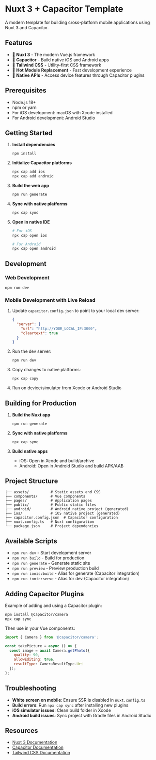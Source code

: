 # Nuxt 3 + Capacitor Template

A modern template for building cross-platform mobile applications using Nuxt 3 and Capacitor.

## Features

- 🚀 **Nuxt 3** - The modern Vue.js framework
- 📱 **Capacitor** - Build native iOS and Android apps
- 🎨 **Tailwind CSS** - Utility-first CSS framework
- 🔄 **Hot Module Replacement** - Fast development experience
- 📲 **Native APIs** - Access device features through Capacitor plugins

## Prerequisites

- Node.js 18+ 
- npm or yarn
- For iOS development: macOS with Xcode installed
- For Android development: Android Studio

## Getting Started

1. **Install dependencies**
   ```bash
   npm install
   ```

2. **Initialize Capacitor platforms**
   ```bash
   npx cap add ios
   npx cap add android
   ```

3. **Build the web app**
   ```bash
   npm run generate
   ```

4. **Sync with native platforms**
   ```bash
   npx cap sync
   ```

5. **Open in native IDE**
   ```bash
   # For iOS
   npx cap open ios
   
   # For Android
   npx cap open android
   ```

## Development

### Web Development
```bash
npm run dev
```

### Mobile Development with Live Reload

1. Update `capacitor.config.json` to point to your local dev server:
   ```json
   {
     "server": {
       "url": "http://YOUR_LOCAL_IP:3000",
       "cleartext": true
     }
   }
   ```

2. Run the dev server:
   ```bash
   npm run dev
   ```

3. Copy changes to native platforms:
   ```bash
   npx cap copy
   ```

4. Run on device/simulator from Xcode or Android Studio

## Building for Production

1. **Build the Nuxt app**
   ```bash
   npm run generate
   ```

2. **Sync with native platforms**
   ```bash
   npx cap sync
   ```

3. **Build native apps**
   - iOS: Open in Xcode and build/archive
   - Android: Open in Android Studio and build APK/AAB

## Project Structure

```
├── assets/          # Static assets and CSS
├── components/      # Vue components
├── pages/           # Application pages
├── public/          # Public static files
├── android/         # Android native project (generated)
├── ios/             # iOS native project (generated)
├── capacitor.config.json  # Capacitor configuration
├── nuxt.config.ts   # Nuxt configuration
└── package.json     # Project dependencies
```

## Available Scripts

- `npm run dev` - Start development server
- `npm run build` - Build for production
- `npm run generate` - Generate static site
- `npm run preview` - Preview production build
- `npm run ionic:build` - Alias for generate (Capacitor integration)
- `npm run ionic:serve` - Alias for dev (Capacitor integration)

## Adding Capacitor Plugins

Example of adding and using a Capacitor plugin:

```bash
npm install @capacitor/camera
npx cap sync
```

Then use in your Vue components:

```javascript
import { Camera } from '@capacitor/camera';

const takePicture = async () => {
  const image = await Camera.getPhoto({
    quality: 90,
    allowEditing: true,
    resultType: CameraResultType.Uri
  });
};
```

## Troubleshooting

- **White screen on mobile**: Ensure SSR is disabled in `nuxt.config.ts`
- **Build errors**: Run `npx cap sync` after installing new plugins
- **iOS simulator issues**: Clean build folder in Xcode
- **Android build issues**: Sync project with Gradle files in Android Studio

## Resources

- [Nuxt 3 Documentation](https://nuxt.com/docs)
- [Capacitor Documentation](https://capacitorjs.com/docs)
- [Tailwind CSS Documentation](https://tailwindcss.com/docs)